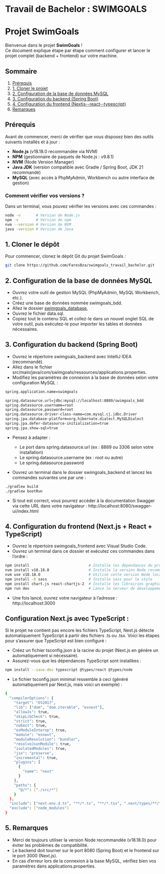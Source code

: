 # Travail de Bachelor : SWIMGOALS

# Projet SwimGoals

Bienvenue dans le projet **SwimGoals** !  
Ce document explique étape par étape comment configurer et lancer le projet complet (backend + frontend) sur votre machine.

## Sommaire

1. [Prérequis](#prérequis)  
2. [1. Cloner le projet](#1-cloner-le-projet)  
3. [2. Configuration de la base de données MySQL](#2-configuration-de-la-base-de-données-mysql)  
4. [3. Configuration du backend (Spring Boot)](#3-configuration-du-backend-spring-boot)  
5. [4. Configuration du frontend (Nextjs--react--typescript)](#4-configuration-du-frontend-nextjs--react--typescript)  
6. [Remarques](#remarques)  

## Prérequis

Avant de commencer, merci de vérifier que vous disposez bien des outils suivants installés et à jour :

- **Node.js** (v18.18.0 recommandée via NVM)
- **NPM** (gestionnaire de paquets de Node.js : v9.8.1)
- **NVM** (Node Version Manager)
- **Java JDK** (version compatible avec Gradle / Spring Boot, JDK 21 recommandé)
- **MySQL** (avec accès à PhpMyAdmin, Workbench ou autre interface de gestion)

### Comment vérifier vos versions ?

Dans un terminal, vous pouvez vérifier les versions avec ces commandes :

```bash
node -v       # Version de Node.js
npm -v        # Version de npm
nvm --version # Version de NVM
java -version # Version de Java
```

## 1. Cloner le dépôt

Pour commencer, clonez le dépôt Git du projet SwimGoals :

```bash
git clone https://github.com/FaresBza/swimgoals_travail_bachelor.git
```

## 2. Configuration de la base de données MySQL

- Ouvrez votre outil de gestion MySQL (PhpMyAdmin, MySQL Workbench, etc.).
- Créez une base de données nommée swimgoals_bdd.
- Allez le dossier [swimgoals_database](https://github.com/FaresBza/swimgoals_travail_bachelor/tree/main/swimgoals_database),
- Ouvrez le fichier data.sql.
- Copiez tout le contenu SQL et collez-le dans un nouvel onglet SQL de votre outil, puis exécutez-le pour importer les tables et données nécessaires.

## 3. Configuration du backend (Spring Boot)

- Ouvrez le répertoire swimgoals_backend avec IntelliJ IDEA (recommandé).
- Allez dans le fichier src/main/java/com/swimgoals/ressources/applications.properties.
- Modifiez les paramètres de connexion à la base de données selon votre configuration MySQL :

```bash
spring.application.name=swimgoals

spring.datasource.url=jdbc:mysql://localhost:8889/swimgoals_bdd
spring.datasource.username=root
spring.datasource.password=root
spring.datasource.driver-class-name=com.mysql.cj.jdbc.Driver
spring.jpa.database-platform=org.hibernate.dialect.MySQLDialect
spring.jpa.defer-datasource-initialization=true
spring.jpa.show-sql=true
```

- Pensez à adapter :

  - Le port dans spring.datasource.url (ex : 8889 ou 3306 selon votre installation)
  - Le spring.datasource.username (ex : root ou autre)
  - Le spring.datasource.password

- Ouvrez un terminal dans le dossier swimgoals_backend et lancez les commandes suivantes une par une :

```bash
./gradlew build
./gradlew bootRun
```

- Si tout est correct, vous pourrez accéder à la documentation Swagger via cette URL dans votre navigateur :
  http://localhost:8080/swagger-ui/index.html

## 4. Configuration du frontend (Next.js + React + TypeScript)

- Ouvrez le répertoire swimgoals_frontend avec Visual Studio Code.
- Ouvrez un terminal dans ce dossier et exécutez ces commandes dans l’ordre :

```bash
npm install                           # Installe les dépendances du projet
nvm install v18.18.0                  # Installe la version Node recommandée via NVM
nvm use v18.18.0                      # Utilise cette version Node localement
npm install -D sass                   # Installe sass pour le style
npm install chart.js react-chartjs-2  # Installe les librairies graphiques
npm run dev                           # Lance le serveur de développement Next.js
```

- Une fois lancé, ouvrez votre navigateur à l’adresse : http://localhost:3000

## Configuration Next.js avec TypeScript :

Si le projet ne contient pas encore les fichiers TypeScript, Next.js détecte automatiquement TypeScript à partir des fichiers .ts ou .tsx. Voici les étapes pour s’assurer que TypeScript est bien configuré :

- Créez un fichier tsconfig.json à la racine du projet (Next.js en génère un automatiquement si nécessaire).
- Assurez-vous que les dépendances TypeScript sont installées :

```bash
npm install --save-dev typescript @types/react @types/node
```

- Le fichier tsconfig.json minimal ressemble à ceci (généré automatiquement par Next.js, mais voici un exemple) :

```bash
{
  "compilerOptions": {
    "target": "ES2017",
    "lib": ["dom", "dom.iterable", "esnext"],
    "allowJs": true,
    "skipLibCheck": true,
    "strict": true,
    "noEmit": true,
    "esModuleInterop": true,
    "module": "esnext",
    "moduleResolution": "bundler",
    "resolveJsonModule": true,
    "isolatedModules": true,
    "jsx": "preserve",
    "incremental": true,
    "plugins": [
      {
        "name": "next"
      }
    ],
    "paths": {
      "@/*": ["./src/*"]
    }
  },
  "include": ["next-env.d.ts", "**/*.ts", "**/*.tsx", ".next/types/**/*.ts"],
  "exclude": ["node_modules"]
}

```

## 5. Remarques
- Merci de toujours utiliser la version Node recommandée (v18.18.0) pour éviter les problèmes de compatibilité.
- Le backend doit tourner sur le port 8080 (Spring Boot) et le frontend sur le port 3000 (Next.js).
- En cas d’erreur lors de la connexion à la base MySQL, vérifiez bien vos paramètres dans applications.properties.
